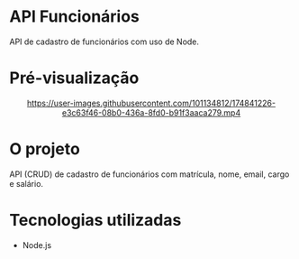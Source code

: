 # API Funcionários
API de cadastro de funcionários com uso de Node.

# Pré-visualização
<div align="center">

https://user-images.githubusercontent.com/101134812/174841226-e3c63f46-08b0-436a-8fd0-b91f3aaca279.mp4
  
</div>

# O projeto
API (CRUD) de cadastro de funcionários com matrícula, nome, email, cargo e salário. 

# Tecnologias utilizadas
* Node.js
